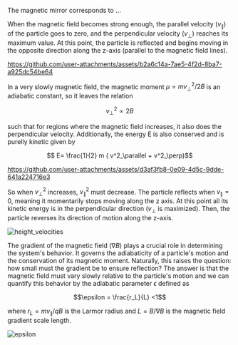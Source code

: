 The magnetic mirror corresponds to  ... <br>

When the magnetic field becomes strong enough, the parallel velocity ($v_\parallel$) of the particle goes to zero, and the perpendicular velocity ($v_\perp$) reaches its maximum value. At this point, the particle is reflected and begins moving in the opposite direction along the  z-axis (parallel to the magnetic field lines). 



https://github.com/user-attachments/assets/b2a6c14a-7ae5-4f2d-8ba7-a925dc54be64


In a very slowly magnetic field, the magnetic moment $\mu=mv^2_\perp/2B$ is an adiabatic constant, so it leaves the relation <br>

$$v^2_\perp \propto 2B$$

such that for regions where the magnetic field increases, it also does the perpendicular velocity. Additionally, the energy E is also conserved and is purelly kinetic given by 

$$ E= \frac{1}{2} m ( v^2_\parallel  + v^2_\perp)$$

https://github.com/user-attachments/assets/d3af3fb8-0e09-4d5c-9dde-641a224716e3

So when $v^2_\perp$ increases, $v^2_\parallel$ must decrease. 
The particle reflects when $v_\parallel=0$, meaning it momentarily stops moving along the z axis. At this point all its kinetic energy is in the perpendicular direction ($v_\perp$ is maximized). Then, the particle reverses its direction of motion along the z-axis.


![height_velocities](https://github.com/user-attachments/assets/2b96554e-c717-4b1a-beee-63ce745fa2e9)

 The gradient of the magnetic field ($\nabla B$) plays a crucial role in determining the system's behavior. It governs the adiabaticity of a particle's motion and the conservation of its magnetic moment. Naturally, this raises the question: how small must the gradient be to ensure reflection? The answer is that the magnetic field must vary slowly relative to the particle's motion and we can quantify this behavior by the adiabatic parameter $\epsilon$ defined as

$$\epsilon = \frac{r_L}{L} <1$$

where $r_L=m v_\parallel/qB$ is the Larmor radius and $L=B/\nabla B$ is the magnetic field gradient scale length.
 
![epsilon](https://github.com/user-attachments/assets/c66339d1-0cd8-49e3-804f-0492631f7572)


